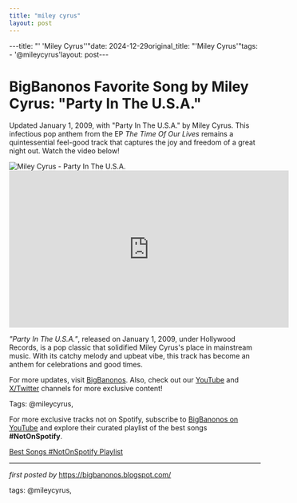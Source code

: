 ```yaml
---
title: "miley cyrus"
layout: post
---
```

---title: "' 'Miley Cyrus''"date: 2024-12-29original_title: "'Miley Cyrus'"tags:  - '@mileycyrus'layout: post---<!-- Title of the Post --><h1 >BigBanonos Favorite Song by Miley Cyrus: "Party In The U.S.A."</h1> <!-- Introductory Text --><p >Updated January 1, 2009, with "Party In The U.S.A." by Miley Cyrus. This infectious pop anthem from the EP *The Time Of Our Lives* remains a quintessential feel-good track that captures the joy and freedom of a great night out. Watch the video below!</p> <!-- Featured Image --><div > <img src="https://image-cdn-fa.spotifycdn.com/image/ab67706c0000da840a717a4e4c15864ab3950bf5" alt="Miley Cyrus - Party In The U.S.A." /></div> <!-- YouTube Video Embed --><div > <iframe width="560" height="315" src="https://www.youtube.com/embed/M11SvDtPBhA" frameborder="0" allowfullscreen></iframe></div> <!-- Song Information --><div > <p><em>"Party In The U.S.A."</em>, released on January 1, 2009, under Hollywood Records, is a pop classic that solidified Miley Cyrus's place in mainstream music. With its catchy melody and upbeat vibe, this track has become an anthem for celebrations and good times.</p></div> <!-- Footer Links --><div > <p>For more updates, visit <a href="https://bigbanonos.blogspot.com/" target="_blank">BigBanonos</a>. Also, check out our <a href="https://www.youtube.com/@BigBanonos" target="_blank">YouTube</a> and <a href="https://x.com/bigbanonos" target="_blank">X/Twitter</a> channels for more exclusive content!</p></div> <!-- Tags --><p >Tags: @mileycyrus,</p><!--Subscribe and Playlist Links--><div>    <p>For more exclusive tracks not on Spotify, subscribe to <a href="https://www.youtube.com/@BigBanonos" target="_blank">BigBanonos on YouTube</a> and explore their curated playlist of the best songs <strong>#NotOnSpotify</strong>.</p>    <p><a href="https://www.youtube.com/playlist?list=PLtuNtuTatqI0kFahUCbtbfenC_ET5O_tr" target="_blank">Best Songs #NotOnSpotify Playlist<br /></a></p></div><hr /><p><em>first posted by</em> <a href="https://bigbanonos.blogspot.com/" rel="noopener" target="_new">https://bigbanonos.blogspot.com/</a></p><p>tags: @mileycyrus,</p>